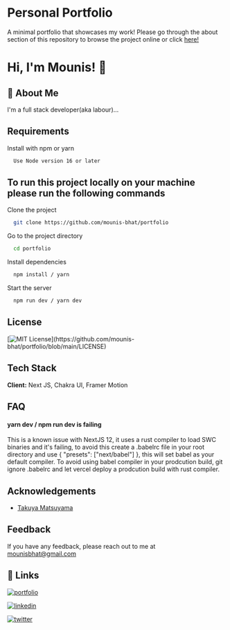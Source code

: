 # Personal Portfolio

A minimal portfolio that showcases my work! Please go through the about section of this repository to browse the project online or click [here!](https://mounis.vercel.app)

# Hi, I'm Mounis! 👋

## 🚀 About Me

I'm a full stack developer(aka labour)...

## Requirements

Install with npm or yarn

```bash
  Use Node version 16 or later
```

## To run this project locally on your machine please run the following commands

Clone the project

```bash
  git clone https://github.com/mounis-bhat/portfolio
```

Go to the project directory

```bash
  cd portfolio
```

Install dependencies

```bash
  npm install / yarn
```

Start the server

```bash
  npm run dev / yarn dev
```

## License

[![MIT License](https://img.shields.io/apm/l/atomic-design-ui.svg?)](https://github.com/mounis-bhat/portfolio/blob/main/LICENSE)

## Tech Stack

**Client:** Next JS, Chakra UI, Framer Motion

## FAQ

#### yarn dev / npm run dev is failing

This is a known issue with NextJS 12, it uses a rust compiler to load SWC binaries and it's failing, to avoid this create a .babelrc file in your root directory and use {
"presets": ["next/babel"]
}, this will set babel as your default compiler. To avoid using babel compiler in your prodcution build, git ignore .babelrc and let vercel deploy a prodcution build with rust compiler.

## Acknowledgements

- [Takuya Matsuyama](https://github.com/craftzdog)

## Feedback

If you have any feedback, please reach out to me at mounisbhat@gmail.com

## 🔗 Links

[![portfolio](https://img.shields.io/badge/my_portfolio-000?style=for-the-badge&logo=ko-fi&logoColor=white)](https://mounis.vercel.app)

[![linkedin](https://img.shields.io/badge/linkedin-0A66C2?style=for-the-badge&logo=linkedin&logoColor=white)](https://www.linkedin.com/in/mounis-bhat/)

[![twitter](https://img.shields.io/badge/twitter-1DA1F2?style=for-the-badge&logo=twitter&logoColor=white)](https://twitter.com/mounis_)
